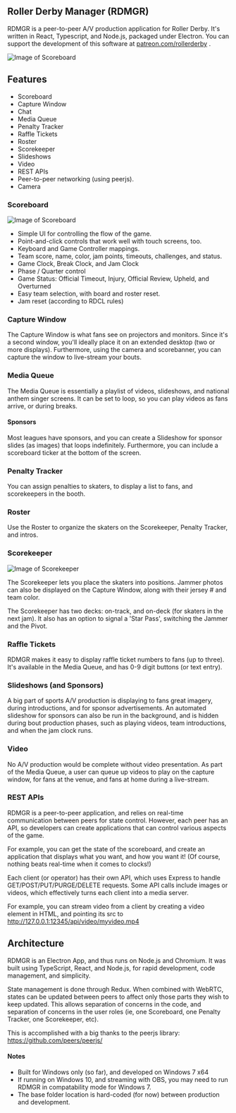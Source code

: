 ## Roller Derby Manager (RDMGR)

RDMGR is a peer-to-peer A/V production application for Roller Derby. It's written in React, Typescript, and Node.js, packaged under Electron. You can support the development of this software at [patreon.com/rollerderby](https://patreon.com/rollerderby) .

![Image of Scoreboard](https://c10.patreonusercontent.com/3/eyJwIjoxfQ%3D%3D/patreon-media/p/post/32098284/d47c8b94fa3e4b35b6caf565b392496a/1.jpg?token-time=1579651200&token-hash=OmU6kxg8UsFkCCvnz9yAgLdMOE0uzMeJJUUl0_vnfmI%3D)

## Features
- Scoreboard
- Capture Window
- Chat
- Media Queue
- Penalty Tracker
- Raffle Tickets
- Roster
- Scorekeeper
- Slideshows
- Video
- REST APIs
- Peer-to-peer networking (using peerjs).
- Camera

### Scoreboard

![Image of Scoreboard](https://c10.patreonusercontent.com/3/eyJwIjoxfQ%3D%3D/patreon-media/p/post/32098284/742d713eb5b8445d972e80cf2364d79b/1.jpg?token-time=1579651200&token-hash=kK7IC8xvFRZTU4Wg76hBiLPedgCdgQkGcVeMaGCGez8%3D)

- Simple UI for controlling the flow of the game.
- Point-and-click controls that work well with touch screens, too.
- Keyboard and Game Controller mappings.
- Team score, name, color, jam points, timeouts, challenges, and status.
- Game Clock, Break Clock, and Jam Clock
- Phase / Quarter control
- Game Status: Official Timeout, Injury, Official Review, Upheld, and Overturned
- Easy team selection, with board and roster reset.
- Jam reset (according to RDCL rules)

### Capture Window

The Capture Window is what fans see on projectors and monitors. Since it's a second window, you'll ideally place it on an extended desktop (two or more displays). Furthermore, using the camera and scorebanner, you can capture the window to live-stream your bouts.

### Media Queue

The Media Queue is essentially a playlist of videos, slideshows, and national anthem singer screens. It can be set to loop, so you can play videos as fans arrive, or during breaks.

#### Sponsors

Most leagues have sponsors, and you can create a Slideshow for sponsor slides (as images) that loops indefinitely. Furthermore, you can include a scoreboard ticker at the bottom of the screen.

### Penalty Tracker

You can assign penalties to skaters, to display a list to fans, and scorekeepers in the booth.

### Roster

Use the Roster to organize the skaters on the Scorekeeper, Penalty Tracker, and intros.

### Scorekeeper

![Image of Scorekeeper](https://c10.patreonusercontent.com/3/eyJwIjoxfQ%3D%3D/patreon-media/p/post/32098284/c68de314952347b18a6c2b914754cf8f/1.jpg?token-time=1579651200&token-hash=p9iptrl-24LU_LGusTFRX_JcMejBXCNZbNLiN-lFo5Y%3D)

The Scorekeeper lets you place the skaters into positions. Jammer photos can also be displayed on the Capture Window, along with their jersey # and team color.

The Scorekeeper has two decks: on-track, and on-deck (for skaters in the next jam). It also has an option to signal a 'Star Pass', switching the Jammer and the Pivot.

### Raffle Tickets

RDMGR makes it easy to display raffle ticket numbers to fans (up to three). It's available in the Media Queue, and has 0-9 digit buttons (or text entry).

### Slideshows (and Sponsors)

A big part of sports A/V production is displaying to fans great imagery, during introductions, and for sponsor advertisements. An automated slideshow for sponsors can also be run in the background, and is hidden during bout production phases, such as playing videos, team introductions, and when the jam clock runs.

### Video

No A/V production would be complete without video presentation. As part of the Media Queue, a user can queue up videos to play on the capture window, for fans at the venue, and fans at home during a live-stream.

### REST APIs

RDMGR is a peer-to-peer application, and relies on real-time communication between peers for state control. However, each peer has an API, so developers can create applications that can control various aspects of the game.

For example, you can get the state of the scoreboard, and create an application that displays what you want, and how you want it! (Of course, nothing beats real-time when it comes to clocks!)

Each client (or operator) has their own API, which uses Express to handle GET/POST/PUT/PURGE/DELETE requests. Some API calls include images or videos, which effectively turns each client into a media server. 

For example, you can stream video from a client by creating a video element in HTML, and pointing its src to http://127.0.0.1:12345/api/video/myvideo.mp4

## Architecture

RDMGR is an Electron App, and thus runs on Node.js and Chromium. It was built using TypeScript, React, and Node.js, for rapid development, code management, and simplicity. 

State management is done through Redux. When combined with WebRTC, states can be updated between peers to affect only those parts they wish to keep updated. This allows separation of concerns in the code, and separation of concerns in the user roles (ie, one Scoreboard, one Penalty Tracker, one Scorekeeper, etc).

This is accomplished with a big thanks to the peerjs library: https://github.com/peers/peerjs/

#### Notes

- Built for Windows only (so far), and developed on Windows 7 x64
- If running on Windows 10, and streaming with OBS, you may need to run RDMGR in compatability mode for Windows 7.
- The base folder location is hard-coded (for now) between production and development.
